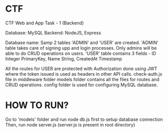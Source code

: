 # CTF
CTF Web and App Task - 1 (Backend)

Database: MySQL
Backend: NodeJS, Express

Database name: Samp
2 tables 'ADMIN' and 'USER' are created. 
'ADMIN' table takes care of signing upp and login processes. Only admins will be able to do CRUD operations on users.
'USER' table contains 3 fields - ID Integer PrimaryKey, Name String, CreatedAt Timestamp

All the routes for USER are protected with Authorization done using JWT where the token issued is used as headers in other API calls.
check-auth.js file in middleware folder
models folder contains all the files for routes and CRUD operations.
config folder is used for configuring MySQL database.

# HOW TO RUN?
Go to 'models' folder and run node db.js first to setup database connection
Then, run node server.js (server.js is present in root directory)
